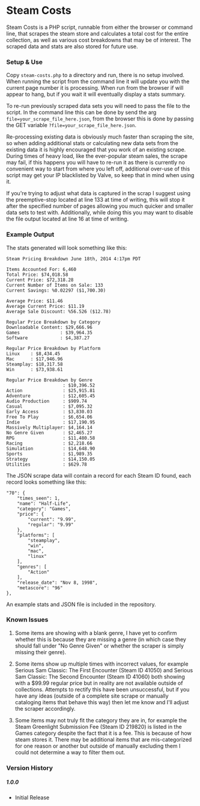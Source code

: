 # Steam Costs

Steam Costs is a PHP script, runnable from either the browser or command line, that scrapes the steam store and calculates a total cost for the entire collection, as well as various cost breakdowns that may be of interest. The scraped data and stats are also stored for future use. 

### Setup & Use
Copy `steam-costs.php` to a directory and run, there is no setup involved. When running the script from the command line it will update you with the current page number it is processing. When run from the browser if will appear to hang, but if you wait it will eventually display a stats summary.

To re-run previously scraped data sets you will need to pass the file to the script. In the command line this can be done by send the arg `file=your_scrape_file_here.json`, from the browser this is done by passing the GET variable `?file=your_scrape_file_here.json`. 

Re-processing existing data is obviously much faster than scraping the site, so when adding additional stats or calculating new data sets from the existing data it is highly encouraged that you work of an existing scrape. During times of heavy load, like the ever-popular steam sales, the scrape may fail, if this happens you will have to re-run it as there is currently no convenient way to start from where you left off, additional over-use of this script may get your IP blacklisted by Valve, so keep that in mind when using it.

If you're trying to adjust what data is captured in the scrap I suggest using the preemptive-stop located at line 133 at time of writing, this will stop it after the specified number of pages allowing you much quicker and smaller data sets to test with. Additionally, while doing this you may want to disable the file output located at line 16 at time of writing.

### Example Output
The stats generated will look something like this:

	Steam Pricing Breakdown June 18th, 2014 4:17pm PDT

	Items Accounted For: 6,460
	Total Price: $74,018.58
	Current Price: $72,318.28
	Current Number of Items on Sale: 133
	Current Savings: %0.02297 ($1,700.30)

	Average Price: $11.46
	Average Current Price: $11.19
	Average Sale Discount: %56.526 ($12.78)

	Regular Price Breakdown by Category
	Downloadable Content: $29,666.96
	Games               : $39,964.35
	Software            : $4,387.27

	Regular Price Breakdown by Platform
	Linux    : $8,434.45
	Mac      : $17,946.96
	Steamplay: $18,317.58
	Win      : $73,938.61

	Regular Price Breakdown by Genre
	                     : $10,396.52
	Action               : $25,915.81
	Adventure            : $12,605.45
	Audio Production     : $909.74
	Casual               : $7,095.32
	Early Access         : $3,830.03
	Free To Play         : $6,654.06
	Indie                : $17,190.95
	Massively Multiplayer: $4,164.14
	No Genre Given       : $2,465.27
	RPG                  : $11,480.58
	Racing               : $2,218.66
	Simulation           : $14,648.90
	Sports               : $1,989.35
	Strategy             : $14,150.05
	Utilities            : $629.78

The JSON scrape data will contain a record for each Steam ID found, each record looks something like this:

    "70": {
        "times_seen": 1,
        "name": "Half-Life",
        "category": "Games",
        "price": {
            "current": "9.99",
            "regular": "9.99"
        },
        "platforms": [
            "steamplay",
            "win",
            "mac",
            "linux"
        ],
        "genres": [
            "Action"
        ],
        "release_date": "Nov 8, 1998",
        "metascore": "96"
    },

An example stats and JSON file is included in the repository.

### Known Issues

1. Some items are showing with a blank genre, I have yet to confirm whether this is because they are missing a genre (in which case they should fall under "No Genre Given" or whether the scraper is simply missing their genre).

2. Some items show up multiple times with incorrect values, for example Serious Sam Classic: The First Encounter (Steam ID 41050) and Serious Sam Classic: The Second Encounter (Steam ID 41060) both showing with a $99.99 regular price but in reality are not available outside of collections. Attempts to rectify this have been unsuccessful, but if you have any ideas (outside of a complete site scrape or manually cataloging items that behave this way) then let me know and I'll adjust the scraper accordingly.

3. Some items may not truly fit the category they are in, for example the Steam Greenlight Submission Fee (Steam ID 219820) is listed in the Games category despite the fact that it is a fee. This is because of how steam stores it. There may be additional items that are mis-categorized for one reason or another but outside of manually excluding them I could not determine a way to filter them out.

### Version History
##### 1.0.0
- Initial Release